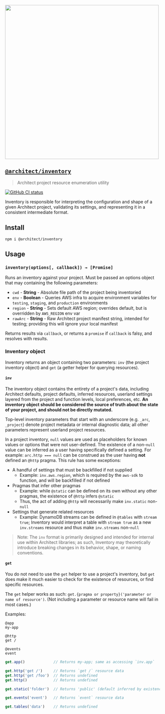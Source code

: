 [<img src="https://s3-us-west-2.amazonaws.com/arc.codes/architect-logo-500b@2x.png" width=500>](https://www.npmjs.com/package/@architect/inventory)

## [`@architect/inventory`](https://www.npmjs.com/package/@architect/inventory)

> Architect project resource enumeration utility

[![GitHub CI status](https://github.com/architect/inventory/workflows/Node%20CI/badge.svg)](https://github.com/architect/inventory/actions?query=workflow%3A%22Node+CI%22)


Inventory is responsible for interpreting the configuration and shape of a given Architect project, validating its settings, and representing it in a consistent intermediate format.


## Install

```
npm i @architect/inventory
```


## Usage

### `inventory(options[, callback]) → [Promise]`

Runs an inventory against your project. Must be passed an options object that may containing the following parameters:

- `cwd` - **String** - Absolute file path of the project being inventoried
- `env` - **Boolean** - Queries AWS infra to acquire environment variables for `testing`, `staging`, and `production` environments
- `region` - **String** - Sets default AWS region; overrides default, but is overridden by `AWS_REGION` env var
- `rawArc` - **String** - Raw Architect project manifest string, intended for testing; providing this will ignore your local manifest

Returns results via `callback`, or returns a `promise` if `callback` is falsy, and resolves with results.


### Inventory object

Inventory returns an object containing two parameters: `inv` (the project inventory object) and `get` (a getter helper for querying resources).


#### `inv`

The inventory object contains the entirety of a project's data, including Architect defaults, project defaults, inferred resources, userland settings layered from the project and function levels, local preferences, etc. **An inventory object should be considered the source of truth about the state of your project, and should not be directly mutated.**

Top-level inventory parameters that start with an underscore (e.g. `_arc`, `_project`) denote project metadata or internal diagnostic data; all other parameters represent userland project resources.

In a project inventory, `null` values are used as placeholders for known values or options that were not user-defined. The existence of a non-`null` value can be inferred as a user having specifically defined a setting. For example: `arc.http === null` can be construed as the user having **not** defined an `@http` pragma. This rule has some exceptions:

- A handful of settings that must be backfilled if not supplied
  - Example: `inv.aws.region`, which is required by the `aws-sdk` to function, and will be backfilled if not defined
- Pragmas that infer other pragmas
  - Example: while `@static` can be defined on its own without any other pragmas, the existence of `@http` infers `@static`
  - Thus, the act of adding `@http` will necessarily make `inv.static` non-`null`
- Settings that generate related resources
  - Example: DynamoDB streams can be defined in `@tables` with `stream true`; Inventory would interpret a table with `stream true` as a new `inv.streams` resource and thus make `inv.streams` non-`null`

> Note: The `inv` format is primarily designed and intended for internal use within Architect libraries; as such, Inventory may theoretically introduce breaking changes in its behavior, shape, or naming conventions.


#### `get`

You do not need to use the `get` helper to use a project's inventory, but `get` does make it much easier to check for the existence of resources, or find specific resources.

The `get` helper works as such: `get.{pragma or property}('parameter or name of resource')`. (Not including a parameter or resource name will fail in most cases.)

Examples:

```arc
@app
my-app

@http
get /

@events
event
```

```js
get.app()             // Returns my-app; same as accessing `inv.app`

get.http('get /')     // Returns `get /` resource data
get.http('get /foo')  // Returns undefined
get.http()            // Returns undefined

get.static('folder')  // Returns 'public' (default inferred by existence of @http); same as accessing `inv.app.static`

get.events('event')   // Returns `event` resource data

get.tables('data')    // Returns undefined
```
